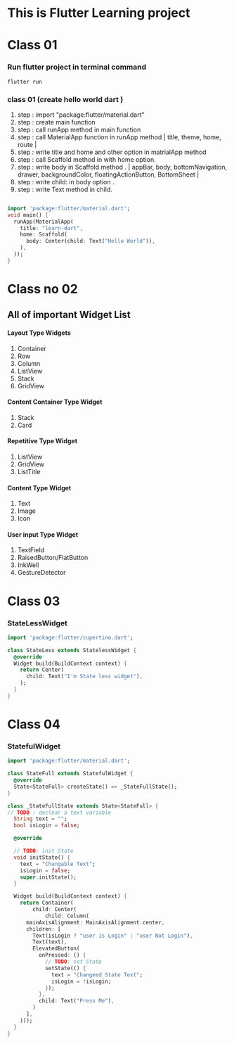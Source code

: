 # This is Flutter Learning project

# Class 01

### Run flutter project in terminal command

```
flutter run
```

### class 01 (create hello world dart )

1. step : import "package:flutter/material.dart"
2. step : create main function
3. step : call runApp method in main function
4. step : call MaterialApp function in runApp method | title, theme, home, route |
5. step : write title and home and other option in matrialApp method
6. step : call Scaffold method in with home option.
7. step : write body in Scaffold method . | appBar, body, bottomNavigation, drawer, backgroundColor, floatingActionButton, BottomSheet |
8. step : write child: in body option .
9. step : write Text method in child.

```dart

import 'package:flutter/material.dart';
void main() {
  runApp(MaterialApp(
    title: "learn-dart",
    home: Scaffold(
      body: Center(child: Text("Hello World")),
    ),
  ));
}

```

# Class no 02

## All of important Widget List

#### Layout Type Widgets

1. Container
1. Row
1. Column
1. ListView
1. Stack
1. GridView

#### Content Container Type Widget

1. Stack
1. Card

#### Repetitive Type Widget

1. ListView
1. GridView
1. ListTitle

#### Content Type Widget

1. Text
1. Image
1. Icon

#### User input Type Widget

1. TextField
1. RaisedButton/FlatButton
1. InkWell
1. GestureDetector

# Class 03

### StateLessWidget

```dart
import 'package:flutter/cupertino.dart';

class StateLess extends StatelessWidget {
  @override
  Widget build(BuildContext context) {
    return Center(
      child: Text("I'm State less widget"),
    );
  }
}


```

# Class 04

### StatefulWidget

```dart
import 'package:flutter/material.dart';

class StateFull extends StatefulWidget {
  @override
  State<StateFull> createState() => _StateFullState();
}

class _StateFullState extends State<StateFull> {
// TODO : declear a text variable
  String text = "";
  bool isLogin = false;

  @override

  // TODO: init State
  void initState() {
    text = "Changable Text";
    isLogin = false;
    super.initState();
  }

  Widget build(BuildContext context) {
    return Container(
        child: Center(
            child: Column(
      mainAxisAlignment: MainAxisAlignment.center,
      children: [
        Text(isLogin ? "user is Login" : "user Not Login"),
        Text(text),
        ElevatedButton(
          onPressed: () {
            // TODO: set State
            setState(() {
              text = "Changeed State Text";
              isLogin = !isLogin;
            });
          },
          child: Text("Press Me"),
        )
      ],
    )));
  }
}

```
